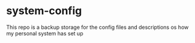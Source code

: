 # system-config
This repo is a backup storage for the config files and descriptions os how my personal system has set up
